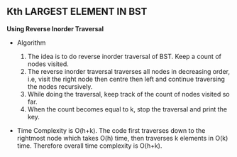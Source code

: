 ## Kth LARGEST ELEMENT IN BST

**Using Reverse Inorder Traversal**
- Algorithm
    1. The idea is to do reverse inorder traversal of BST. Keep a count of nodes visited.
    2. The reverse inorder traversal traverses all nodes in decreasing order, i.e, visit the right node then centre then left and continue traversing the nodes recursively.
    3. While doing the traversal, keep track of the count of nodes visited so far.
    4. When the count becomes equal to k, stop the traversal and print the key.

- Time Complexity is O(h+k). The code first traverses down to the rightmost node which takes O(h) time, then traverses k elements in O(k) time. Therefore overall time complexity is O(h+k).